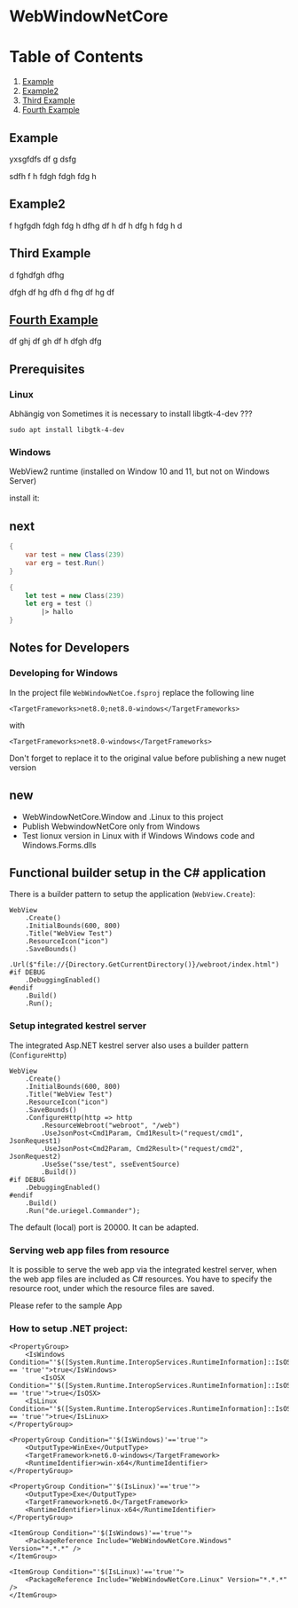 # WebWindowNetCore

# Table of Contents
1. [Example](#example)
2. [Example2](#example2)
3. [Third Example](#third-example)
4. [Fourth Example](#fourth-examplehttpwwwfourthexamplecom)


## Example

yxsgfdfs 
df
g dsfg
 
 sdfh
  f
  h
   fdgh
    fdgh
    fdg
    h
## Example2

f hgfgdh 
fdgh
 fdg
 h 
 dfhg
  df
  h
   df
   h
   dfg h
   fdg
   h d
## Third Example
d fghdfgh 
dfhg
 
 dfgh
  df
  hg 
  dfh
   d
   fhg
    df
    hg
    df
## [Fourth Example](http://www.fourthexample.com) 

df ghj
df
gh 
df
h 
dfgh
dfg

## Prerequisites 
### Linux

Abhängig von 
Sometimes it is necessary to install libgtk-4-dev ???
```
sudo apt install libgtk-4-dev 
```

### Windows

WebView2 runtime (installed on Window 10 and 11, but not on Windows Server)

install it:

## next

```cs
{
    var test = new Class(239)
    var erg = test.Run()
}
```

```fs
{
    let test = new Class(239)
    let erg = test ()
        |> hallo
}
```

## Notes for Developers

### Developing for Windows
In the project file ```WebWindowNetCoe.fsproj``` replace the following line

```<TargetFrameworks>net8.0;net8.0-windows</TargetFrameworks>```

with 

```<TargetFrameworks>net8.0-windows</TargetFrameworks>```

Don't forget to replace it to the original value before publishing a new nuget version

## new

* WebWindowNetCore.Window and .Linux to this project
* Publish WebwindowNetCore only from Windows
* Test lionux version in Linux with if Windows Windows code and Windows.Forms.dlls



 

## Functional builder setup in the C# application
There is a builder pattern to setup the application (```WebView.Create```):


```
WebView
    .Create()
    .InitialBounds(600, 800)
    .Title("WebView Test")
    .ResourceIcon("icon")
    .SaveBounds()
    .Url($"file://{Directory.GetCurrentDirectory()}/webroot/index.html")
#if DEBUG            
    .DebuggingEnabled()
#endif            
    .Build()
    .Run();    
```
### Setup integrated kestrel server

The integrated Asp.NET kestrel server also uses a builder pattern (```ConfigureHttp```)

```
WebView
    .Create()
    .InitialBounds(600, 800)
    .Title("WebView Test")
    .ResourceIcon("icon")
    .SaveBounds()
    .ConfigureHttp(http => http
        .ResourceWebroot("webroot", "/web")
        .UseJsonPost<Cmd1Param, Cmd1Result>("request/cmd1", JsonRequest1)
        .UseJsonPost<Cmd2Param, Cmd2Result>("request/cmd2", JsonRequest2)
        .UseSse("sse/test", sseEventSource)
        .Build())
#if DEBUG            
    .DebuggingEnabled()
#endif            
    .Build()
    .Run("de.uriegel.Commander");    
```
The default (local) port is 20000. It can be adapted.

### Serving web app files from resource

It is possible to serve the web app via the integrated kestrel server, when the web app files are included as C# resources. You have to specify the resource root, under which the resource files are saved.

Please refer to the sample App

### How to setup .NET project:

```
<PropertyGroup>
    <IsWindows Condition="'$([System.Runtime.InteropServices.RuntimeInformation]::IsOSPlatform($([System.Runtime.InteropServices.OSPlatform]::Windows)))' == 'true'">true</IsWindows> 
		<IsOSX Condition="'$([System.Runtime.InteropServices.RuntimeInformation]::IsOSPlatform($([System.Runtime.InteropServices.OSPlatform]::OSX)))' == 'true'">true</IsOSX> 
	<IsLinux Condition="'$([System.Runtime.InteropServices.RuntimeInformation]::IsOSPlatform($([System.Runtime.InteropServices.OSPlatform]::Linux)))' == 'true'">true</IsLinux>    
</PropertyGroup>

<PropertyGroup Condition="'$(IsWindows)'=='true'">
    <OutputType>WinExe</OutputType>
    <TargetFramework>net6.0-windows</TargetFramework>
    <RuntimeIdentifier>win-x64</RuntimeIdentifier>
</PropertyGroup> 

<PropertyGroup Condition="'$(IsLinux)'=='true'">
    <OutputType>Exe</OutputType>
    <TargetFramework>net6.0</TargetFramework>
    <RuntimeIdentifier>linux-x64</RuntimeIdentifier>
</PropertyGroup>

<ItemGroup Condition="'$(IsWindows)'=='true'">
    <PackageReference Include="WebWindowNetCore.Windows" Version="*.*.*" />
</ItemGroup> 

<ItemGroup Condition="'$(IsLinux)'=='true'">
    <PackageReference Include="WebWindowNetCore.Linux" Version="*.*.*" />
</ItemGroup> 

```

